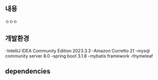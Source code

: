 ## 내용 
ㅇㅇㅇ
## 개발환경
-IntelliJ IDEA Community Edition 2023.3.3
-Amazon Corretto 21
-mysql community server 8.0
-spring boot 3.1.8
-mybatis framework
-thymeleaf


## dependencies
